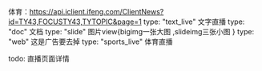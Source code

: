 体育：https://api.iclient.ifeng.com/ClientNews?id=TY43,FOCUSTY43,TYTOPIC&page=1
type: "text_live"    文字直播
type: "doc"          文档
type: "slide"        图片view{bigimg一张大图 ,slideimg三张小图 }
type: "web"          这是广告要去掉
type: "sports_live"  体育直播

todo:
直播页面详情



